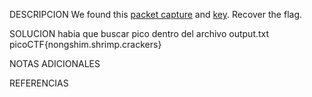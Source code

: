 DESCRIPCION
We found this [packet capture](https://jupiter.challenges.picoctf.org/static/0c84d3636dd088d9fe4efd5d0d869a06/capture.pcap) and [key](https://jupiter.challenges.picoctf.org/static/0c84d3636dd088d9fe4efd5d0d869a06/picopico.key). Recover the flag.

SOLUCION
habia que buscar pico dentro del archivo output.txt
picoCTF{nongshim.shrimp.crackers}

NOTAS ADICIONALES


REFERENCIAS